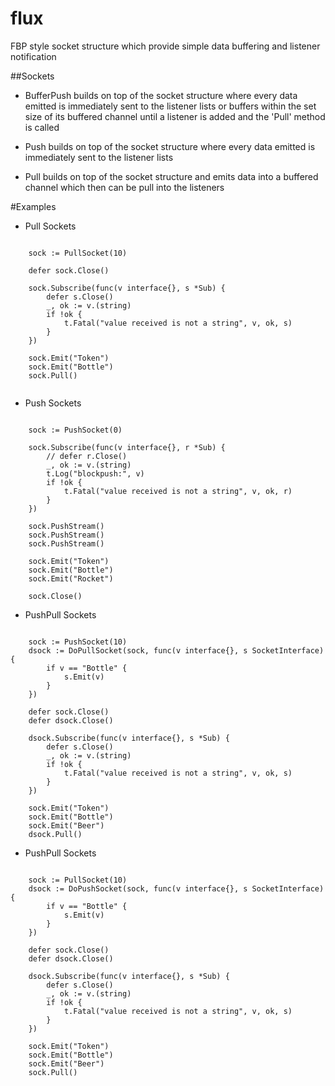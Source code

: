 # flux
FBP style socket structure which provide simple data buffering and listener notification

##Sockets
 - BufferPush
 builds on top of the socket structure where every data emitted is immediately sent to the listener lists or buffers within the set size of its buffered channel until a listener is added and the 'Pull' method is called

 - Push
 builds on top of the socket structure where every data emitted is immediately sent to the listener lists

 - Pull
 builds on top of the socket structure and emits data into a buffered channel which then can be pull into the listeners


#Examples

- Pull Sockets
```

	sock := PullSocket(10)

	defer sock.Close()

	sock.Subscribe(func(v interface{}, s *Sub) {
		defer s.Close()
		_, ok := v.(string)
		if !ok {
			t.Fatal("value received is not a string", v, ok, s)
		}
	})

	sock.Emit("Token")
	sock.Emit("Bottle")
	sock.Pull()


```

- Push Sockets

```

	sock := PushSocket(0)

	sock.Subscribe(func(v interface{}, r *Sub) {
		// defer r.Close()
		_, ok := v.(string)
		t.Log("blockpush:", v)
		if !ok {
			t.Fatal("value received is not a string", v, ok, r)
		}
	})

	sock.PushStream()
	sock.PushStream()
	sock.PushStream()

	sock.Emit("Token")
	sock.Emit("Bottle")
	sock.Emit("Rocket")

	sock.Close()

```

- PushPull Sockets

```

	sock := PushSocket(10)
	dsock := DoPullSocket(sock, func(v interface{}, s SocketInterface) {
		if v == "Bottle" {
			s.Emit(v)
		}
	})

	defer sock.Close()
	defer dsock.Close()

	dsock.Subscribe(func(v interface{}, s *Sub) {
		defer s.Close()
		_, ok := v.(string)
		if !ok {
			t.Fatal("value received is not a string", v, ok, s)
		}
	})

	sock.Emit("Token")
	sock.Emit("Bottle")
	sock.Emit("Beer")
	dsock.Pull()

```


- PushPull Sockets

```

	sock := PullSocket(10)
	dsock := DoPushSocket(sock, func(v interface{}, s SocketInterface) {
		if v == "Bottle" {
			s.Emit(v)
		}
	})

	defer sock.Close()
	defer dsock.Close()

	dsock.Subscribe(func(v interface{}, s *Sub) {
		defer s.Close()
		_, ok := v.(string)
		if !ok {
			t.Fatal("value received is not a string", v, ok, s)
		}
	})

	sock.Emit("Token")
	sock.Emit("Bottle")
	sock.Emit("Beer")
	sock.Pull()


```
